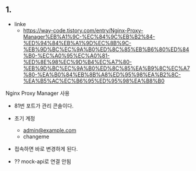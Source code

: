 
## 1.

- linke
    - https://way-code.tistory.com/entry/Nginx-Proxy-Manager%EB%A1%9C-%EC%84%9C%EB%B2%84-%ED%94%84%EB%A1%9D%EC%8B%9C-%EB%9D%BC%EC%9A%B0%ED%8C%85%EB%B6%80%ED%84%B0-%EC%A0%95%EC%A0%81-%ED%8E%98%EC%9D%B4%EC%A7%80-%EB%9D%BC%EC%9A%B0%ED%8C%85%EA%B9%8C%EC%A7%80-%EA%B0%84%EB%8B%A8%ED%95%98%EA%B2%8C-%EA%B5%AC%EC%B6%95%ED%95%98%EA%B8%B0


Nginx Proxy Manager 사용
- 81번 포트가 관리 콘솔이다. 
- 초기 계정
    - admin@example.com
    - changeme
- 접속하면 바로 변경하게 된다.


- ?? mock-api로 연결 안됨